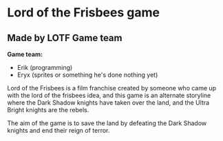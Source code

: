 Lord of the Frisbees game
=========================

Made by LOTF Game team
----------------------

**Game team:**
- Erik     (programming)
- Eryx     (sprites or something he's done nothing yet)

Lord of the Frisbees is a film franchise created by someone who came up with the lord of the frisbees idea, and this game is an alternate storyline where the Dark Shadow knights have taken over the land, and the Ultra Bright knights are the rebels.

The aim of the game is to save the land by defeating the Dark Shadow knights and end their reign of terror.
